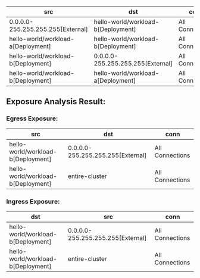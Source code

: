 | src | dst | conn |
|-----|-----|------|
| 0.0.0.0-255.255.255.255[External] | hello-world/workload-b[Deployment] | All Connections |
| hello-world/workload-a[Deployment] | hello-world/workload-b[Deployment] | All Connections |
| hello-world/workload-b[Deployment] | 0.0.0.0-255.255.255.255[External] | All Connections |
| hello-world/workload-b[Deployment] | hello-world/workload-a[Deployment] | All Connections |
## Exposure Analysis Result:
### Egress Exposure:
| src | dst | conn |
|-----|-----|------|
| hello-world/workload-b[Deployment] | 0.0.0.0-255.255.255.255[External] | All Connections |
| hello-world/workload-b[Deployment] | entire-cluster | All Connections |

### Ingress Exposure:
| dst | src | conn |
|-----|-----|------|
| hello-world/workload-b[Deployment] | 0.0.0.0-255.255.255.255[External] | All Connections |
| hello-world/workload-b[Deployment] | entire-cluster | All Connections |
